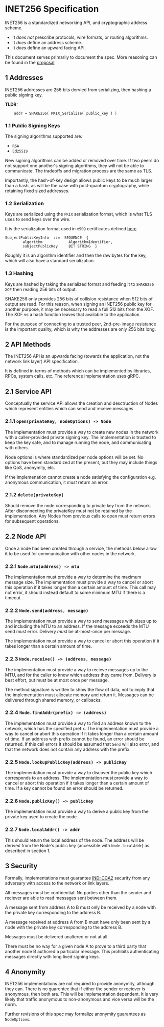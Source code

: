 # INET256 Specification

INET256 is a standardized networking API, and cryptographic address scheme.

- It *does not* prescribe protocols, wire formats, or routing algorithms.
- It *does* define an address scheme.
- It *does* define an upward facing API.

This document serves primarily to document the spec.  More reasoning can be found in the [proposal](./00_Proposal.md)

## 1 Addresses
INET256 addresses are 256 bits dervied from serializing, then hashing a public signing key.

**TLDR:**
```
    addr = SHAKE256( PKIX_Serialize( public_key ) ) 
```

### 1.1 Public Signing Keys
The signing algorithms supported are:
- `RSA`
- `Ed25519`

New signing algorithms can be added or removed over time.
If two peers do not support one another's signing algorithms, they will not be able to communicate.
The tradeoffs and migration process are the same as TLS.

Importantly, the hash-of-key design allows public keys to be much larger than a hash, as will be the case with post-quantum cryptography, while retaining fixed sized addresses.

### 1.2 Serialization
Keys are serialized using the `PKIX` serialization format, which is what TLS uses to send keys over the wire.

It is the serialization format used in `x509` certificates defined [here](https://www.rfc-editor.org/rfc/rfc5280.html#section-4.1)

```
SubjectPublicKeyInfo  ::=  SEQUENCE  {
        algorithm            AlgorithmIdentifier,
        subjectPublicKey     BIT STRING  }
```
Roughly it is an algorithm identifier and then the raw bytes for the key, which will also have a standard serialization.

### 1.3 Hashing
Keys are hashed by taking the serialized format and feeding it to `SHAKE256 XOF` then reading 256 bits of output.

SHAKE256 only provides 256 bits of collision resistance when 512 bits of output are read.
For this reason, when signing an INET256 public key for another purpose, it may be necessary to read a full 512 bits from the XOF.  The XOF vs a hash function leaves that available to the application.

For the purpose of connecting to a trusted peer, 2nd-pre-image resistance is the important quality, which is why the addresses are only 256 bits long.

## 2 API Methods
The INET256 API is an upwards facing (towards the application, not the network link layer) API specification.

It is defined in terms of methods which can be implemented by libraries, RPCs, system calls, etc.
The reference implementation uses gRPC.

## 2.1 Service API
Conceptually the service API allows the creation and desctruction of Nodes which represent entities which can send and receive messages.

### 2.1.1 `open(privateKey, nodeOptions) -> Node`
The implementation must provide a way to create new nodes in the network with a caller-provided private signing key.
The implementation is trusted to keep the key safe, and to manage running the node, and communicating with others.

Node options is where standardized per node options will be set.
No options have been standardized at the present, but they may include things like QoS, anonymity, etc.

If the implemenation cannot create a node satisfying the configuration e.g. anonymous communication, it *must* return an error.

### 2.1.2 `delete(privateKey)`
Should remove the node corresponding to private key from the network.
After disconnecting the privateKey must not be retained by the implementation.
Any Nodes from previous calls to open must return errors for subsequent operations.

## 2.2 Node API
Once a node has been created through a service, the methods below allow it to be used for communication with other nodes in the network.

### 2.2.1 `Node.mtu(address) -> mtu`
The implementation must provide a way to determine the maximum message size.
The implementation must provide a way to cancel or abort this operation if it takes longer than a certain amount of time.
This call may not error, it should instead default to some minimum MTU if there is a timeout.

### 2.2.2 `Node.send(address, message)`
The implementation must provide a way to send messages with sizes up to and including the MTU to an address.
If the message exceeds the MTU send must error.
Delivery *must* be at-most-once per message.

The implementation must provide a way to cancel or abort this operation if it takes longer than a certain amount of time.

### 2.2.3 `Node.receive() -> (address, message)`
The implementation must provide a way to recieve messages up to the MTU, and for the caller to know which address they came from.
Delivery is best effort, but must be at most once per message.

The method signature is written to show the flow of data, not to imply that the implementation must allocate memory and return it.
Messages can be delivered through shared memory, or callbacks.

### 2.2.4 `Node.findAddr(prefix) -> (address)`
The implementation must provide a way to find an address known to the network, which has the specified prefix.
The implementation must provide a way to cancel or abort this operation if it takes longer than a certain amount of time.
If an address with prefix cannot be found, an error should be returned.
If this call errors it should be assumed that `Send` will also error, and that the network does not contain any address with the prefix.

### 2.2.5 `Node.lookupPublicKey(address) -> publicKey`
The implementation must provide a way to discover the public key which corresponds to an address.
The implementation must provide a way to cancel or abort this operation if it takes longer than a certain amount of time.
If a key cannot be found an error should be returned.

### 2.2.6 `Node.publicKey() -> publicKey`
The implementation must provide a way to derive a public key from the private key used to create the node.

### 2.2.7 `Node.localAddr() -> addr`
This should return the local address of the node.
The address will be derived from the Node's public key (accessible with `Node.localAddr`) as described in section 1.

## 3 Security
Formally, implementations must guarantee [IND-CCA2](https://en.wikipedia.org/wiki/Ciphertext_indistinguishability) security from any adversary with access to the network or link layers.

All messages must be confidential.
No parties other than the sender and reciever are able to read messages sent between them.

A message sent from address A to B must only be received by a node with the private key corresponding to the address B.

A message received at address A from B must have only been sent by a node with the private key corresponding to the address B.

Messages must be delivered unaltered or not at all.

There must be no way for a given node A to prove to a third party that another node B authored a particular message.
This prohibits authenticating messages directly with long lived signing keys.

## 4 Anonymity
INET256 implementations are not required to provide anonymity, although they can.
There is no guarentee that if either the sender or reciever is anonymous, then both are.
This will be implementation dependent.
It is very likely that traffic anonymous to non-anonymous and vice versa will be the norm.

Further revisions of this spec may formalize anonymity guarantees as `NodeOptions`.